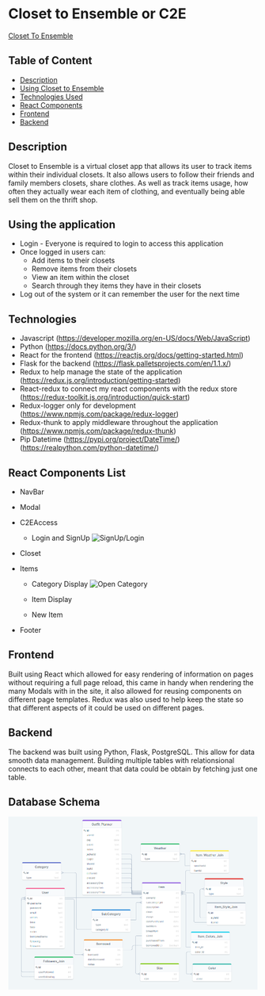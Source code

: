 #  Closet to Ensemble or C2E
 [Closet To Ensemble](https://closettoensemble.herokuapp.com/)

## Table of Content

-  [Description](https://github.com/dev-kagant/Closet2Ensemble#Description)
-  [Using Closet to Ensemble](https://github.com/dev-kagant/Closet2Ensemble#Using-the-application)
-  [Technologies Used](https://github.com/dev-kagant/Closet2Ensemble#Technologies)
-  [React Components](https://github.com/dev-kagant/Closet2Ensemble#React-Components-List)
-  [Frontend](https://github.com/dev-kagant/Closet2Ensemble#Frontend)
-  [Backend](https://github.com/dev-kagant/Closet2Ensemble#Backend)

## Description
Closet to Ensemble is a virtual closet app that allows its user to track items within their individual closets. It also allows users to follow their friends and family members closets, share clothes. As well as track items usage, how often they actually wear each item of clothing, and eventually being able sell them on the thrift shop.

##  Using the application
* Login - Everyone is required to login to access this application
* Once logged in users can:
	* Add items to their closets
	* Remove items from their closets
	* View an item within the closet
	* Search through they items they have in their closets
* Log out of the system or it can remember the user for the next time

##  Technologies

* Javascript (https://developer.mozilla.org/en-US/docs/Web/JavaScript)
* Python (https://docs.python.org/3/)
* React for the frontend (https://reactjs.org/docs/getting-started.html)
* Flask for the backend (https://flask.palletsprojects.com/en/1.1.x/)
* Redux to help manage the state of the application (https://redux.js.org/introduction/getting-started)
* React-redux to connect my react components with the redux store (https://redux-toolkit.js.org/introduction/quick-start)
* Redux-logger only for development (https://www.npmjs.com/package/redux-logger)
* Redux-thunk to apply middleware throughout the application (https://www.npmjs.com/package/redux-thunk)
* Pip Datetime (https://pypi.org/project/DateTime/) (https://realpython.com/python-datetime/)

## React Components List
* NavBar
* Modal
* C2EAccess
	* Login and SignUp
![SignUp/Login](./C2E_Development/Images-gifs/login.gif)

* Closet
* Items
	* Category Display
![Open Category](./C2E_Development/Images-gifs/category.gif)

	* Item Display
	* New Item
* Footer



## Frontend
Built using React which allowed for easy rendering of information on pages without requiring a full page reload, this came in handy when rendering the many Modals with in the site, it also allowed for reusing components on different page templates. Redux was also used to help keep the state so that different aspects of it could be used on different pages.

## Backend
The backend was built using Python, Flask, PostgreSQL. This allow for data smooth data management. Building multiple tables with relationsional connects to each other, meant that data could be obtain by fetching just one table.

## Database Schema
![Schema](./C2E_Development/C2ESchema.png)
